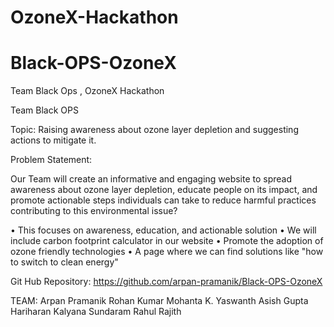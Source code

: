 # OzoneX-Hackathon

# Black-OPS-OzoneX
Team Black Ops , OzoneX Hackathon 



Team Black OPS

Topic: Raising awareness about ozone layer depletion and suggesting actions to mitigate it.


Problem Statement:

Our Team will create an informative and engaging website to spread awareness about ozone layer depletion, educate people on its impact, and promote actionable steps individuals can take to reduce harmful practices contributing to this environmental issue?

•	This focuses on awareness, education, and actionable solution 
•	We will include carbon footprint calculator in our website 
•	Promote the adoption of ozone friendly technologies 
•	A page where we can find solutions like "how to switch to clean energy"


Git Hub Repository:
https://github.com/arpan-pramanik/Black-OPS-OzoneX


TEAM:
Arpan Pramanik
Rohan Kumar Mohanta
K. Yaswanth Asish Gupta
Hariharan Kalyana Sundaram
Rahul Rajith
